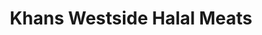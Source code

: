 ---
title: "Khans Westside Halal Meats"
url: /auckland/khans-westside-halal-meats/
shop: butcher
---